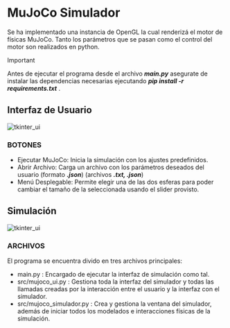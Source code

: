 ﻿# MuJoCo Simulador

Se ha implementado una instancia de OpenGL la cual renderizá el motor de físicas MuJoCo. Tanto los parámetros que se pasan como el control del motor son realizados en python.
>[!IMPORTANT]
> Antes de ejecutar el programa desde el archivo ***main.py*** asegurate de instalar las dependencias necesarias ejecutando ***pip install -r requirements.txt*** .
## Interfaz de Usuario
![tkinter_ui](https://github.com/gabi-er/Practicas_POO/blob/main/images/tkinter_ui.png "MuJoCo User Interface")
 
  ### BOTONES
  - Ejecutar MuJoCo: Inicia la simulación con los ajustes predefinidos.
  - Abrir Archivo: Carga un archivo con los parámetros deseados del usuario (formato ***.json***) (archivos ***.txt, .json***)
  - Menú Desplegable: Permite elegir una de las dos esferas para poder cambiar el tamaño de la seleccionada usando el slider provisto.

## Simulación
![tkinter_ui](https://github.com/gabi-er/Practicas_POO/blob/main/images/mujoco_sim_1.gif "Uso de la interfaz y funcionamiento de la simulación")
  
  ### ARCHIVOS
  El programa se encuentra divido en tres archivos principales:
  - main.py : Encargado de ejecutar la interfaz de simulación como tal.
  - src/mujoco_ui.py : Gestiona toda la interfaz del simulador y todas las llamadas creadas por la interacción entre el usuario y la interfaz con el simulador.
  - src/mujoco_simulador.py : Crea y gestiona la ventana del simulador, además de iniciar todos los modelados e interacciones físicas de la simulación.
  
